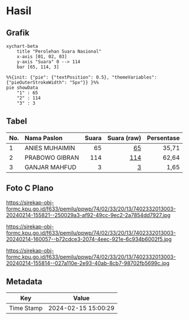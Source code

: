 # Hasil

## Grafik

```mermaid
xychart-beta
    title "Perolehan Suara Nasional"
    x-axis [01, 02, 03]
    y-axis "Suara" 0 --> 114
    bar [65, 114, 3]
```

```mermaid
%%{init: {"pie": {"textPosition": 0.5}, "themeVariables": {"pieOuterStrokeWidth": "5px"}} }%%
pie showData
    "1" : 65
    "2" : 114
    "3" : 3
```

## Tabel

| No. | Nama Paslon    | Suara | Suara (raw) | Persentase |
|:--- |:-------------- | -----:| -----------:| ----------:|
| 1   | ANIES MUHAIMIN | 65    | [65][p-1]   | 35,71      |
| 2   | PRABOWO GIBRAN | 114   | [114][p-2]  | 62,64      |
| 3   | GANJAR MAHFUD  | 3     | [3][p-3]    | 1,65       |


[p-1]: https://github.com/gigit-pemilu/pemilu-2024/blob/main/pilpres/hitung-suara/sub/74-sulawesi-tenggara/sub/02-konawe/sub/33-kapoiala/sub/2013-kapoiala-baru/sub/003-tps/sub/paslon-1.txt
[p-2]: https://github.com/gigit-pemilu/pemilu-2024/blob/main/pilpres/hitung-suara/sub/74-sulawesi-tenggara/sub/02-konawe/sub/33-kapoiala/sub/2013-kapoiala-baru/sub/003-tps/sub/paslon-2.txt
[p-3]: https://github.com/gigit-pemilu/pemilu-2024/blob/main/pilpres/hitung-suara/sub/74-sulawesi-tenggara/sub/02-konawe/sub/33-kapoiala/sub/2013-kapoiala-baru/sub/003-tps/sub/paslon-3.txt

## Foto C Plano

https://sirekap-obj-formc.kpu.go.id/f633/pemilu/ppwp/74/02/33/20/13/7402332013003-20240214-155821--250029a3-af92-49cc-9ec2-2a7854dd7927.jpg

https://sirekap-obj-formc.kpu.go.id/f633/pemilu/ppwp/74/02/33/20/13/7402332013003-20240214-160057--b72cdce3-2074-4eec-921e-6c934b6002f5.jpg

https://sirekap-obj-formc.kpu.go.id/f633/pemilu/ppwp/74/02/33/20/13/7402332013003-20240214-155814--027a110e-2e93-40ab-8cb7-98702fb5699c.jpg


## Metadata

| Key        | Value               |
| ---------- | ------------------- |
| Time Stamp | 2024-02-15 15:00:29 |



